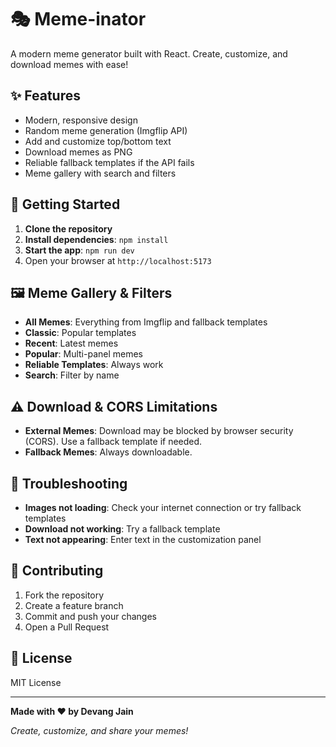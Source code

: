 # 🎭 Meme-inator

A modern meme generator built with React. Create, customize, and download memes with ease!

## ✨ Features
- Modern, responsive design
- Random meme generation (Imgflip API)
- Add and customize top/bottom text
- Download memes as PNG
- Reliable fallback templates if the API fails
- Meme gallery with search and filters

## 🚀 Getting Started
1. **Clone the repository**
2. **Install dependencies**: `npm install`
3. **Start the app**: `npm run dev`
4. Open your browser at `http://localhost:5173`

## 🖼️ Meme Gallery & Filters
- **All Memes**: Everything from Imgflip and fallback templates
- **Classic**: Popular templates
- **Recent**: Latest memes
- **Popular**: Multi-panel memes
- **Reliable Templates**: Always work
- **Search**: Filter by name

## ⚠️ Download & CORS Limitations
- **External Memes**: Download may be blocked by browser security (CORS). Use a fallback template if needed.
- **Fallback Memes**: Always downloadable.

## 🐛 Troubleshooting
- **Images not loading**: Check your internet connection or try fallback templates
- **Download not working**: Try a fallback template
- **Text not appearing**: Enter text in the customization panel

## 🤝 Contributing
1. Fork the repository
2. Create a feature branch
3. Commit and push your changes
4. Open a Pull Request

## 📄 License
MIT License

---

**Made with ❤️ by Devang Jain**

*Create, customize, and share your memes!*
